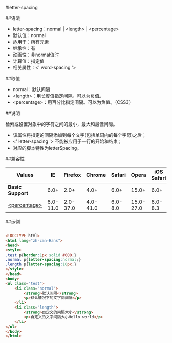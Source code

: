 #letter-spacing

##语法

- letter-spacing：normal | &lt;length&gt; | &lt;percentage&gt;<i class='fa fa-css3'></i>
- 默认值：normal
- 适用于：所有元素
- 继承性：有
- 动画性：非normal值时
- 计算值：指定值
- 相关属性：&lt;' word-spacing '&gt;


##取值

- normal：默认间隔
- &lt;length&gt;：用长度值指定间隔。可以为负值。
- &lt;percentage&gt;：用百分比指定间隔。可以为负值。（CSS3）


##说明

检索或设置对象中的字符之间的最小，最大和最佳间隙。

- 该属性将指定的间隔添加到每个文字(包括单词内的每个字母)之后；
- &lt;' letter-spacing '&gt; 不能被应用于一行的开始和结束；
- 对应的脚本特性为letterSpacing。


##兼容性


<table class="compatible">
<thead>
	<tr>
		<th>Values</th>
		<th>IE</th>
		<th>Firefox</th>
		<th>Chrome</th>
		<th>Safari</th>
		<th>Opera</th>
		<th>iOS Safari</th>
		<th>Android Browser</th>
		<th>Android Chrome</th>
	</tr>
</thead>
<tbody>
	<tr>
		<td><strong>Basic Support</strong></td>
		<td class="support">6.0+</td>
		<td class="support">2.0+</td>
		<td class="support">4.0+</td>
		<td class="support">6.0+</td>
		<td class="support">15.0+</td>
		<td class="support">6.0+</td>
		<td class="support">2.1+</td>
		<td class="support">18.0+</td>
	</tr>
	<tr>
		<td><a href="../../values/numeric/percentage.htm">&lt;percentage&gt;</a></td>
		<td class="unsupport">6.0-11.0</td>
		<td class="unsupport">2.0-37.0</td>
		<td class="unsupport">4.0-41.0</td>
		<td class="unsupport">6.0-8.0</td>
		<td class="unsupport">15.0-27.0</td>
		<td class="unsupport">6.0-8.3</td>
		<td class="unsupport">2.1-4.4.4</td>
		<td class="unsupport">18.0-40.0</td>
	</tr>
</tbody>
</table>




##示例

```html

<!DOCTYPE html>
<html lang="zh-cmn-Hans">
<head>
<style>
.test p{border:1px solid #000;}
.normal p{letter-spacing:normal;}
.length p{letter-spacing:10px;}
</style>
</head>
<body>
<ul class="test">
	<li class="normal">
		<strong>默认间隔</strong>
		<p>默认情况下的文字间间隔</p>
	</li>
	<li class="length">
		<strong>自定义的间隔大小</strong>
		<p>自定义的文字间隔大小Hello world</p>
	</li>
</ul>
</body>
</html>

```
